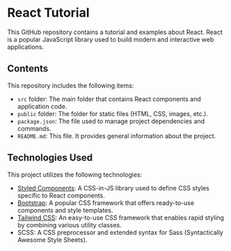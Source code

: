# React Tutorial

This GitHub repository contains a tutorial and examples about React. React is a popular JavaScript library used to build modern and interactive web applications.

## Contents

This repository includes the following items:

- `src` folder: The main folder that contains React components and application code.
- `public` folder: The folder for static files (HTML, CSS, images, etc.).
- `package.json`: The file used to manage project dependencies and commands.
- `README.md`: This file. It provides general information about the project.

## Technologies Used

This project utilizes the following technologies:

- [Styled Components](https://styled-components.com): A CSS-in-JS library used to define CSS styles specific to React components.
- [Bootstrap](https://getbootstrap.com): A popular CSS framework that offers ready-to-use components and style templates.
- [Tailwind CSS](https://tailwindcss.com): An easy-to-use CSS framework that enables rapid styling by combining various utility classes.
- SCSS: A CSS preprocessor and extended syntax for Sass (Syntactically Awesome Style Sheets).
